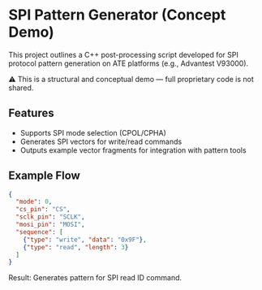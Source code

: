# SPI Pattern Generator (Concept Demo)

This project outlines a C++ post-processing script developed for SPI protocol pattern generation on ATE platforms (e.g., Advantest V93000).

⚠️ This is a structural and conceptual demo — full proprietary code is not shared.

## Features
- Supports SPI mode selection (CPOL/CPHA)
- Generates SPI vectors for write/read commands
- Outputs example vector fragments for integration with pattern tools

## Example Flow
```json
{
  "mode": 0,
  "cs_pin": "CS",
  "sclk_pin": "SCLK",
  "mosi_pin": "MOSI",
  "sequence": [
    {"type": "write", "data": "0x9F"},
    {"type": "read", "length": 3}
  ]
}
```

Result: Generates pattern for SPI read ID command.


